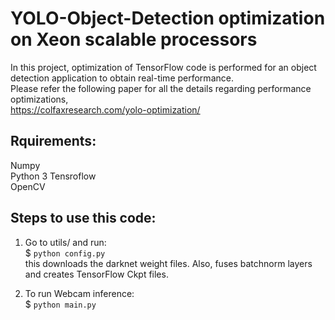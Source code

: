 # YOLO-Object-Detection optimization on Xeon scalable processors  
  
In this project, optimization of TensorFlow code is performed for an object detection application to obtain real-time performance.  
Please refer the following paper for all the details regarding performance optimizations,  
https://colfaxresearch.com/yolo-optimization/  

Rquirements:  
------------
Numpy  
Python 3 
Tensroflow   
OpenCV  


Steps to use this code:  
----------------------

1) Go to utils/ and run:   
   $ `python config.py`   
   this downloads the darknet weight files. Also, fuses batchnorm layers and creates TensorFlow Ckpt files.  
  
2) To run Webcam inference:  
   $ `python main.py`    

  

